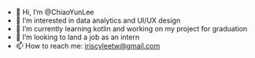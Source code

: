 - 👋 Hi, I’m @ChiaoYunLee
- 👀 I’m interested in data analytics and UI/UX design
- 🌱 I’m currently learning kotlin and working on my project for graduation
- 💞️ I’m looking to land a job as an intern
- 📫 How to reach me: iriscyleetw@gmail.com

<!---
ChiaoYunLee/ChiaoYunLee is a ✨ special ✨ repository because its `README.md` (this file) appears on your GitHub profile.
You can click the Preview link to take a look at your changes.
--->
